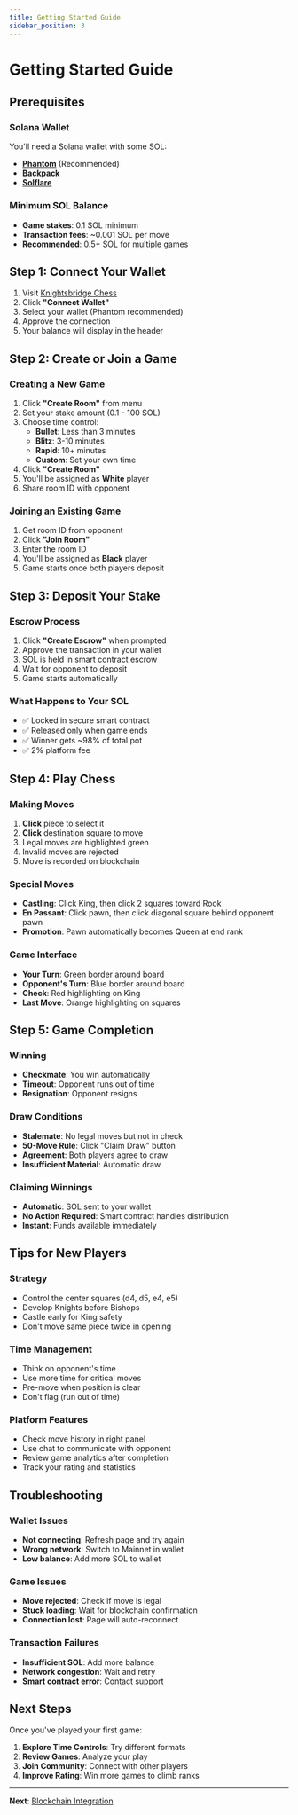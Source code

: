 ```yaml
---
title: Getting Started Guide
sidebar_position: 3
---
```


# Getting Started Guide

## Prerequisites

### Solana Wallet
You'll need a Solana wallet with some SOL:

- **[Phantom](https://phantom.app/)** (Recommended)
- **[Backpack](https://backpack.app/)**
- **[Solflare](https://solflare.com/)**

### Minimum SOL Balance
- **Game stakes**: 0.1 SOL minimum
- **Transaction fees**: ~0.001 SOL per move
- **Recommended**: 0.5+ SOL for multiple games

## Step 1: Connect Your Wallet

1. Visit [Knightsbridge Chess](https://knightsbridge-chess.com)
2. Click **"Connect Wallet"** 
3. Select your wallet (Phantom recommended)
4. Approve the connection
5. Your balance will display in the header

## Step 2: Create or Join a Game

### Creating a New Game
1. Click **"Create Room"** from menu
2. Set your stake amount (0.1 - 100 SOL)
3. Choose time control:
   - **Bullet**: Less than 3 minutes
   - **Blitz**: 3-10 minutes  
   - **Rapid**: 10+ minutes
   - **Custom**: Set your own time
4. Click **"Create Room"**
5. You'll be assigned as **White** player
6. Share room ID with opponent

### Joining an Existing Game
1. Get room ID from opponent
2. Click **"Join Room"** 
3. Enter the room ID
4. You'll be assigned as **Black** player
5. Game starts once both players deposit

## Step 3: Deposit Your Stake

### Escrow Process
1. Click **"Create Escrow"** when prompted
2. Approve the transaction in your wallet
3. SOL is held in smart contract escrow
4. Wait for opponent to deposit
5. Game starts automatically

### What Happens to Your SOL
- ✅ Locked in secure smart contract
- ✅ Released only when game ends
- ✅ Winner gets ~98% of total pot
- ✅ 2% platform fee

## Step 4: Play Chess

### Making Moves
1. **Click** piece to select it
2. **Click** destination square to move
3. Legal moves are highlighted green
4. Invalid moves are rejected
5. Move is recorded on blockchain

### Special Moves
- **Castling**: Click King, then click 2 squares toward Rook
- **En Passant**: Click pawn, then click diagonal square behind opponent pawn
- **Promotion**: Pawn automatically becomes Queen at end rank

### Game Interface
- **Your Turn**: Green border around board
- **Opponent's Turn**: Blue border around board  
- **Check**: Red highlighting on King
- **Last Move**: Orange highlighting on squares

## Step 5: Game Completion

### Winning
- **Checkmate**: You win automatically
- **Timeout**: Opponent runs out of time
- **Resignation**: Opponent resigns

### Draw Conditions
- **Stalemate**: No legal moves but not in check
- **50-Move Rule**: Click "Claim Draw" button
- **Agreement**: Both players agree to draw
- **Insufficient Material**: Automatic draw

### Claiming Winnings
- **Automatic**: SOL sent to your wallet
- **No Action Required**: Smart contract handles distribution
- **Instant**: Funds available immediately

## Tips for New Players

### Strategy
- Control the center squares (d4, d5, e4, e5)
- Develop Knights before Bishops
- Castle early for King safety
- Don't move same piece twice in opening

### Time Management
- Think on opponent's time
- Use more time for critical moves
- Pre-move when position is clear
- Don't flag (run out of time)

### Platform Features
- Check move history in right panel
- Use chat to communicate with opponent
- Review game analytics after completion
- Track your rating and statistics

## Troubleshooting

### Wallet Issues
- **Not connecting**: Refresh page and try again
- **Wrong network**: Switch to Mainnet in wallet
- **Low balance**: Add more SOL to wallet

### Game Issues  
- **Move rejected**: Check if move is legal
- **Stuck loading**: Wait for blockchain confirmation
- **Connection lost**: Page will auto-reconnect

### Transaction Failures
- **Insufficient SOL**: Add more balance
- **Network congestion**: Wait and retry
- **Smart contract error**: Contact support

## Next Steps

Once you've played your first game:

1. **Explore Time Controls**: Try different formats
2. **Review Games**: Analyze your play
3. **Join Community**: Connect with other players
4. **Improve Rating**: Win more games to climb ranks

---

**Next**: [Blockchain Integration](./blockchain-integration.md)